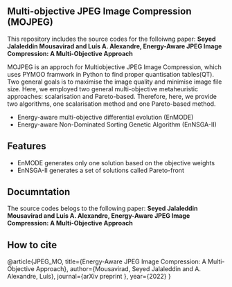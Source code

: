 ## Multi-objective JPEG Image Compression (MOJPEG)

This repository includes the source codes for the folloiwng paper:
**Seyed Jalaleddin Mousavirad and Luís A. Alexandre, Energy-Aware JPEG Image Compression: A Multi-Objective Approach**

MOJPEG is an approch for Multiobjective JPEG Image Compression, which uses PYMOO framwork in Python to find proper quantisation tables(QT). Two general goals is to maximise the image quality and minimise image file size.
Here, we employed two general multi-objective metaheuristic approaches: scalarisation and Pareto-based. Therefore, here, we provide two algorithms, one scalarisation method and one Pareto-based method.

- Energy-aware multi-objective differential evolution (EnMODE)
- Energy-aware Non-Dominated Sorting Genetic Algorithm (EnNSGA-II)

## Features

- EnMODE generates only one solution based on the objective weights
- EnNSGA-II generates a set of solutions called Pareto-front
 

## Documntation
The source codes belogs to the following paper: 
**Seyed Jalaleddin Mousavirad and Luís A. Alexandre, Energy-Aware JPEG Image Compression: A Multi-Objective Approach**

## How to cite 

@article{JPEG_MO,
	title={Energy-Aware JPEG Image Compression: A Multi-Objective Approach},
	author={Mousavirad, Seyed Jalaleddin and A. Alexandre, Luís},
	journal={arXiv preprint },
	year={2022}
}

